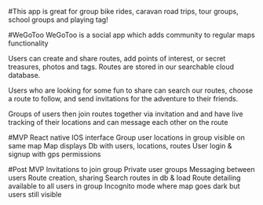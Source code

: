 #This app is great for group bike rides, caravan road trips, tour groups, school groups and playing tag!

#WeGoToo
WeGoToo is a social app which adds community to regular maps functionality

Users can create and share routes, add points of interest, or secret treasures, photos and tags.
Routes are stored in our searchable cloud database.

Users who are looking for some fun to share can search our routes, choose a  route to follow, and send invitations for the adventure to their friends.

Groups of users then join routes together via invitation and and have live tracking of their locations and can
message each other on the route

#MVP
  React native IOS interface
  Group user locations in group visible on same map
  Map displays
  Db with users, locations, routes
  User login  & signup with gps permissions

#Post MVP
  Invitations to join group
  Private user groups
  Messaging between users
  Route creation, sharing
  Search routes in db & load
  Route detailing available to all users in group
  Incognito mode where map goes dark but users still visible
